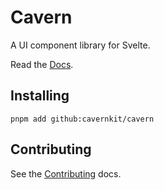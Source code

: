 # Cavern
A UI component library for Svelte.

Read the [Docs](https://cavernkit.github.io/cavern).

## Installing
```
pnpm add github:cavernkit/cavern
```

## Contributing
See the [Contributing](.github/CONTRIBUTING.md) docs.
